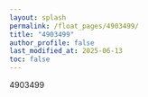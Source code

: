 ```yaml
---
layout: splash
permalink: /float_pages/4903499/
title: "4903499"
author_profile: false
last_modified_at: 2025-06-13
toc: false
---
```

 
4903499
